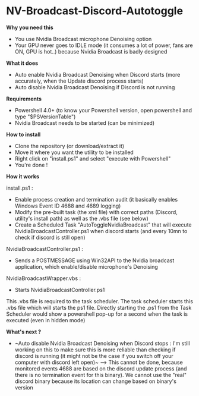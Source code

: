 # NV-Broadcast-Discord-Autotoggle

**Why you need this**
- You use Nvidia Broadcast microphone Denoising option
- Your GPU never goes to IDLE mode (it consumes a lot of power, fans are ON, GPU is hot..) because Nvidia Broadcast is badly designed

**What it does**
- Auto enable Nvidia Broadcast Denoising when Discord starts (more accurately, when the Update discord process starts)
- Auto disable Nvidia Broadcast Denoising if Discord is not running

**Requirements**
- Powershell 4.0+ (to know your Powershell version, open powershell and type "$PSVersionTable")
- Nvidia Broadcast needs to be started (can be minimized)

**How to install**
- Clone the repository (or download/extract it)
- Move it where you want the utility to be installed
- Right click on "install.ps1" and select "execute with Powershell"
- You're done !

**How it works**

install.ps1 :
- Enable process creation and termination audit (it basically enables Windows Event ID 4688 and 4689 logging)
- Modify the pre-built task (the xml file) with correct paths (Discord, utility's install path) as well as the .vbs file (see below)
- Create a Scheduled Task "AutoToggleNvidiaBroadcast" that will execute NvidiaBroadcastController.ps1 when discord starts (and every 10mn to check if discord is still open)


NvidiaBroadcastController.ps1 :
- Sends a POSTMESSAGE using Win32API to the Nvidia broadcast application, which enable/disable microphone's Denoising


NvidiaBroadcastWrapper.vbs :
- Starts NvidiaBroadcastController.ps1


This .vbs file is required to the task scheduler. The task scheduler starts this .vbs file which will starts the ps1 file. Directly starting the .ps1 from the Task Scheduler would show a powershell pop-up for a second when the task is executed (even in hidden mode)

**What's next ?**
- ~Auto disable Nvidia Broadcast Denoising when Discord stops : I'm still working on this to make sure this is more reliable than checking if discord is running (it might not be the case if you switch off your computer with discord left open)~ --> This cannot be done, because monitored events 4688 are based on the discord update process (and there is no termination event for this binary). We cannot use the "real" discord binary because its location can change based on binary's version

